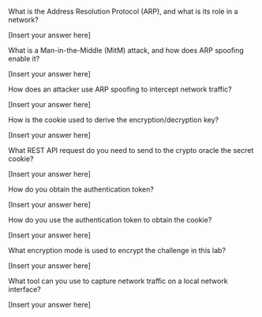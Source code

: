 What is the Address Resolution Protocol (ARP), and what is its role in a network?

[Insert your answer here]

What is a Man-in-the-Middle (MitM) attack, and how does ARP spoofing enable it?

[Insert your answer here]

How does an attacker use ARP spoofing to intercept network traffic?

[Insert your answer here]

How is the cookie used to derive the encryption/decryption key?

[Insert your answer here]

What REST API request do you need to send to the crypto oracle the secret cookie?

[Insert your answer here]

How do you obtain the authentication token?

[Insert your answer here]

How do you use the authentication token to obtain the cookie?

[Insert your answer here]

What encryption mode is used to encrypt the challenge in this lab?

[Insert your answer here]

What tool can you use to capture network traffic on a local network interface?

[Insert your answer here]